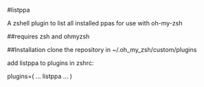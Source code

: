 #listppa

A zshell plugin to list all installed ppas for use with oh-my-zsh

##requires
zsh and ohmyzsh

##Installation
clone the repository in ~/.oh_my_zsh/custom/plugins

add listppa to plugins in zshrc:

plugins=(
	...
	listppa
	...
)
